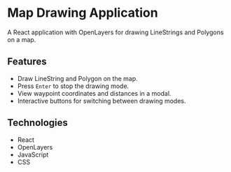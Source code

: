 # Map Drawing Application

A React application with OpenLayers for drawing LineStrings and Polygons on a map.

## Features
- Draw LineString and Polygon on the map.
- Press `Enter` to stop the drawing mode.
- View waypoint coordinates and distances in a modal.
- Interactive buttons for switching between drawing modes.

## Technologies
- React
- OpenLayers
- JavaScript
- CSS
